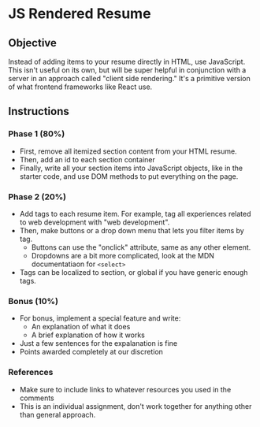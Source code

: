 # JS Rendered Resume

## Objective

Instead of adding items to your resume directly in HTML, use JavaScript.
This isn't useful on its own, but will be super helpful in conjunction with a server
in an approach called "client side rendering." It's a primitive version of what frontend
frameworks like React use.

## Instructions

### Phase 1 (80%)
- First, remove all itemized section content from your HTML resume.
- Then, add an id to each section container
- Finally, write all your section items into JavaScript objects, like in the starter code,
  and use DOM methods to put everything on the page.

### Phase 2 (20%)
- Add tags to each resume item. For example, tag all experiences related to web development with
  "web development".
- Then, make buttons or a drop down menu that lets you filter items by tag.
    - Buttons can use the "onclick" attribute, same as any other element.
    - Dropdowns are a bit more complicated, look at the MDN documentatiaon for `<select>`
- Tags can be localized to section, or global if you have generic enough tags.

### Bonus (10%)
- For bonus, implement a special feature and write:
    - An explanation of what it does
    - A brief explanation of how it works
- Just a few sentences for the expalanation is fine
- Points awarded completely at our discretion

### References
- Make sure to include links to whatever resources you used in the comments
- This is an individual assignment, don't work together for anything other than general approach.
